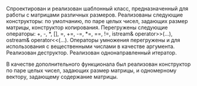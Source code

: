 Спроектирован и реализован шаблонный класс, предназначенный для работы с матрицами различных размеров. Реализованы следующие конструкторы: по умолчанию, по паре целых чисел, задающих размер матрицы, конструктор копирования. Перегружены следующие операторы: +, -, *, [], =, +=, -=, *=, ==, !=, istream& operator>>(...), ostream& operator<<(...). Операторы умножения перегружены и для использования с вещественными числами в качестве аргумента. Реализован деструктор. Реализован однонаправленный итератор.


В качестве дополнительного функционала был реализован конструктор по паре целых чисел, задающих размер матрицы, и одномерному вектору, задающему содержание матрицы.

